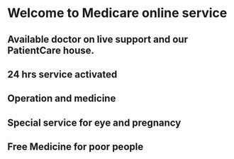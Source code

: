 # Welcome to Medicare online service

## Available doctor on live support and our PatientCare house.
## 24 hrs service activated
## Operation and medicine
## Special service for eye and pregnancy
## Free Medicine for poor people

